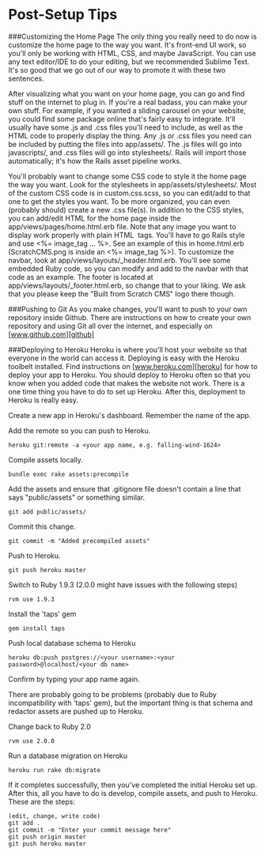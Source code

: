 Post-Setup Tips
===============

###Customizing the Home Page
The only thing you really need to do now is customize the home page to the way you want. It's front-end UI work, so you'll only be working with HTML, CSS, and maybe JavaScript. You can use any text editor/IDE to do your editing, but we recommended Sublime Text. It's so good that we go out of our way to promote it with these two sentences.

After visualizing what you want on your home page, you can go and find stuff on the internet to plug in. If you're a real badass, you can make your own stuff. For example, if you wanted a sliding carousel on your website, you could find some package online that's fairly easy to integrate. It'll usually have some .js and .css files you'll need to include, as well as the HTML code to properly display the thing. Any .js or .css files you need can be included by putting the files into app/assets/. The .js files will go into javascripts/, and .css files will go into stylesheets/. Rails will import those automatically; it's how the Rails asset pipeline works.

You'll probably want to change some CSS code to style it the home page the way you want. Look for the stylesheets in app/assets/stylesheets/. Most of the custom CSS code is in custom.css.scss, so you can edit/add to that one to get the styles you want. To be more organized, you can even (probably should) create a new .css file(s). In addition to the CSS styles, you can add/edit HTML for the home page inside the app/views/pages/home.html.erb file. Note that any image you want to display work properly with plain HTML <img> tags. You'll have to go Rails style and use <%= image_tag ... %>. See an example of this in home.html.erb (ScratchCMS.png is inside an <%= image_tag %>). To customize the navbar, look at app/views/layouts/_header.html.erb. You'll see some embedded Ruby code, so you can modify and add to the navbar with that code as an example. The footer is located at app/views/layouts/_footer.html.erb, so change that to your liking. We ask that you please keep the "Built from Scratch CMS" logo there though.

###Pushing to Git
As you make changes, you'll want to push to your own repository inside Github. There are instructions on how to create your own repository and using Git all over the internet, and especially on [www.github.com][github]

###Deploying to Heroku
Heroku is where you'll host your website so that everyone in the world can access it. Deploying is easy with the Heroku toolbelt installed. Find instructions on [www.heroku.com][heroku] for how to deploy your app to Heroku. You should deploy to Heroku often so that you know when you added code that makes the website not work. There is a one time thing you have to do to set up Heroku. After this, deployment to Heroku is really easy.

Create a new app in Heroku's dashboard. Remember the name of the app.

Add the remote so you can push to Heroku.

	heroku git:remote -a <your app name, e.g. falling-wind-1624>

Compile assets locally.

	bundle exec rake assets:precompile

Add the assets and ensure that .gitignore file doesn't contain a line that says "public/assets" or something similar.

	git add public/assets/

Commit this change.

	git commit -m "Added precompiled assets"

Push to Heroku.

	git push heroku master

Switch to Ruby 1.9.3 (2.0.0 might have issues with the following steps)

	rvm use 1.9.3

Install the 'taps' gem

	gem install taps

Push local database schema to Heroku

	heroku db:push postgres://<your username>:<your password>@localhost/<your db name>

Confirm by typing your app name again.

There are probably going to be problems (probably due to Ruby incompatibility with 'taps' gem), but the important thing is that schema and redactor assets are pushed up to Heroku.

Change back to Ruby 2.0

	rvm use 2.0.0

Run a database migration on Heroku

	heroku run rake db:migrate

If it completes successfully, then you've completed the initial Heroku set up. After this, all you have to do is develop, compile assets, and push to Heroku. These are the steps:

	(edit, change, write code)
	git add .
	git commit -m "Enter your commit message here"
	git push origin master
	git push heroku master

[github]: http://www.github.com
[heroku]: http://www.heroku.com